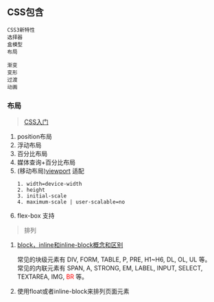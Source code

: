 ## CSS包含
    CSS3新特性
    选择器
    盒模型
    布局
    
    渐变
    变形
    过渡
    动画

### 布局
> [CSS入门](http://zh.learnlayout.com/media-queries.html)
1. position布局
2. 浮动布局
3. 百分比布局
4. 媒体查询+百分比布局
5. (移动布局)[viewport](https://dev.opera.com/articles/an-introduction-to-meta-viewport-and-viewport/) 适配  
    ```
    1. width=device-width
    2. height
    3. initial-scale
    4. maximum-scale | user-scalable=no
    ```
6. flex-box 支持

>排列
1. [block，inline和inline-block概念和区别](http://www.cnblogs.com/KeithWang/p/3139517.html)  

    常见的块级元素有 DIV, FORM, TABLE, P, PRE, H1~H6, DL, OL, UL 等。  
    常见的内联元素有 SPAN, A, STRONG, EM, LABEL, INPUT, SELECT, TEXTAREA, IMG, <font color="red">BR</font> 等。
2. 使用float或者inline-block来排列页面元素